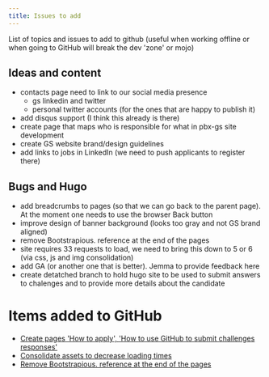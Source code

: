 ```yaml
---
title: Issues to add
---
```


List of topics and issues to add to github (useful when working offline or
when going to GitHub will break the dev 'zone' or mojo)

## Ideas and content
- contacts page need to link to our social media presence
  - gs linkedin and twitter
  - personal twitter accounts (for the ones that are happy to publish it)
- add disqus support (I think this already is there)
- create page that maps who is responsible for what in pbx-gs site development
- create GS website brand/design guidelines
- add links to jobs in LinkedIn (we need to push applicants to register there)

## Bugs and Hugo
- add breadcrumbs to pages (so that we can go back to the parent page). At the moment one needs to use the browser Back button
- improve design of banner background (looks too gray and not GS brand aligned)
- remove Bootstrapious. reference at the end of the pages
- site requires 33 requests to load, we need to bring this down to 5 or 6 (via css, js and img consolidation)
- add GA (or another one that is better). Jemma to provide feedback here
- create detatched branch to hold hugo site to be used to submit answers to chalenges and to provide more details about the candidate


# Items added to GitHub

 - [Create pages 'How to apply', 'How to use GitHub to submit challenges responses'](https://github.com/photobox/pbx-group-security/issues/98)
- [Consolidate assets to decrease loading times](https://github.com/photobox/pbx-group-security/issues/99)
- [Remove Bootstrapious. reference at the end of the pages](https://github.com/photobox/pbx-group-security/issues/100)
